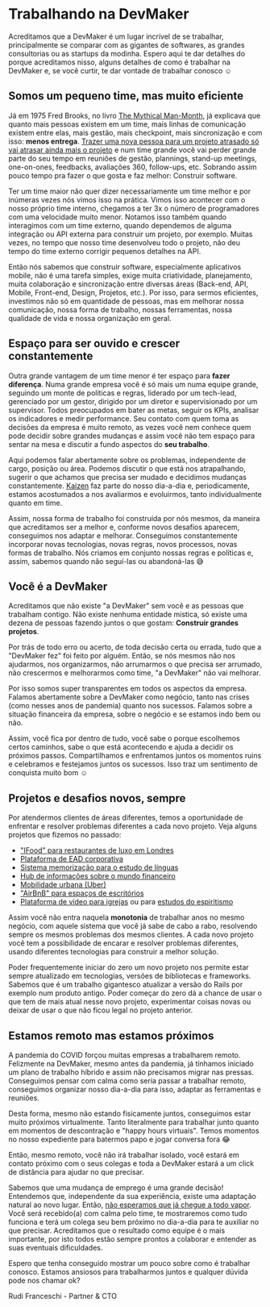 # Trabalhando na DevMaker

Acreditamos que a DevMaker é um lugar incrível de se trabalhar, principalmente se comparar com as gigantes de softwares, as grandes consultorias ou as startups da modinha.
Espero aqui te dar detalhes do porque acreditamos nisso, alguns detalhes de como é trabalhar na
DevMaker e, se você curtir, te dar vontade de trabalhar conosco ☺️

## Somos um pequeno time, mas muito eficiente

Já em 1975 Fred Brooks, no livro [The Mythical Man-Month](https://en.wikipedia.org/wiki/The_Mythical_Man-Month),
já explicava que quanto mais pessoas existem em um time, mais linhas de comunicação existem entre elas,
mais gestão, mais checkpoint, mais sincronização e com isso: **menos entrega**.
[Trazer uma nova pessoa para um projeto atrasado só vai atrasar ainda mais o
projeto](https://en.wikipedia.org/wiki/Brooks%27s_law) e num time grande você vai perder grande
parte do seu tempo em reuniões de gestão, plannings, stand-up meetings, one-on-ones, feedbacks,
avaliações 360, follow-ups, etc. Sobrando assim pouco tempo pra fazer o que gosta e faz melhor: Construir software.

Ter um time maior não quer dizer necessariamente um time melhor e por inúmeras vezes nós vimos isso na prática.
Vimos isso acontecer com o nosso próprio time interno, chegamos a ter 3x o número de programadores
com uma velocidade muito menor.
Notamos isso também quando interagimos com um time externo, quando dependemos de alguma
integração ou API externa para construir um projeto, por exemplo.
Muitas vezes, no tempo que nosso time desenvolveu todo o projeto, não deu tempo do time externo corrigir pequenos detalhes na API.

Então nós sabemos que construir software, especialmente aplicativos mobile, não é uma tarefa simples,
exige muita criatividade, planejamento, muita colaboração e sincronização entre diversas áreas (Back-end, API,
Mobile, Front-end, Design, Projetos, etc.). Por isso, para sermos eficientes, investimos não só em
quantidade de pessoas, mas em melhorar nossa comunicação, nossa forma de trabalho, nossas ferramentas, nossa qualidade de vida e nossa organização em geral.

## Espaço para ser ouvido e crescer constantemente

Outra grande vantagem de um time menor é ter espaço para **fazer diferença**.
Numa grande empresa você é só mais um numa equipe grande, seguindo um monte de políticas e regras, liderado
por um tech-lead, gerenciado por um gestor, dirigido por um diretor e supervisionado por um
supervisor.
Todos preocupados em bater as metas, seguir os KPIs, analisar os indicadores e medir performance.
Seu contato com quem toma as decisões da empresa é muito remoto, as vezes você nem conhece quem pode decidir sobre grandes mudanças e assim você não tem espaço para sentar na mesa e discutir a fundo aspectos do **seu trabalho**.

Aqui podemos falar abertamente sobre os problemas, independente de cargo, posição ou área.
Podemos discutir o que está nos atrapalhando, sugerir o que achamos que precisa ser mudado e
decidimos mudanças constantemente.
[Kaizen](https://en.wikipedia.org/wiki/Kaizen) faz parte do nosso dia-a-dia e, periodicamente, estamos acostumados
a nos avaliarmos e evoluirmos, tanto individualmente quanto em time.

Assim, nossa forma de trabalho foi construída por nós mesmos, da maneira que acreditamos ser a
melhor e, conforme novos desafios aparecem, conseguimos nos adaptar e melhorar.
Conseguimos constantemente incorporar novas tecnologias, novas regras, novos processos, novas formas de trabalho.
Nós criamos em conjunto nossas regras e políticas e, assim, sabemos quando não seguí-las ou
abandoná-las 😅

## Você é a DevMaker

Acreditamos que não existe "a DevMaker" sem você e as pessoas que trabalham contigo.
Não existe nenhuma entidade mística, só existe uma dezena de pessoas fazendo juntos o que gostam: **Construir grandes projetos**.

Por trás de todo erro ou acerto, de toda decisão certa ou errada, tudo que a "DevMaker fez" foi feito por alguém.
Então, se nós mesmos não nos ajudarmos, nos organizarmos, não arrumarmos o que precisa ser arrumado, não crescermos e melhorarmos como time, "a DevMaker" não vai melhorar.

Por isso somos super transparentes em todos os aspectos da empresa.
Falamos abertamente sobre a DevMaker como negócio, tanto nas crises (como nesses anos de
pandemia) quanto nos sucessos. Falamos sobre a situação financeira da empresa, sobre o negócio e se
estamos indo bem ou não.

Assim, você fica por dentro de tudo, você sabe o porque escolhemos certos caminhos, sabe o que está
acontecendo e ajuda a decidir os próximos passos.
Compartilhamos e enfrentamos juntos os momentos ruins e celebramos e festejamos juntos os sucessos.
Isso traz um sentimento de conquista muito bom ☺️

## Projetos e desafios novos, sempre

Por atendermos clientes de áreas diferentes, temos a oportunidade de enfrentar e resolver
problemas diferentes a cada novo projeto. Veja alguns projetos que fizemos no passado:

- ["IFood" para restaurantes de luxo em Londres](https://www.devmaker.com.br/portfolio/yolk-london-en)
- [Plataforma de EAD corporativa](https://www.devmaker.com.br/portfolio/trilhas-de-aprendizagem)
- [Sistema memorização para o estudo de
  línguas](https://www.devmaker.com.br/portfolio/fluency_academy_memorization_hack)
- [Hub de informações sobre o mundo financeiro](https://www.devmaker.com.br/portfolio/hub_do_investidor)
- [Mobilidade urbana (Uber)](https://www.devmaker.com.br/portfolio/cartax)
- ["AirBnB" para espaços de escritórios](https://www.devmaker.com.br/portfolio/air-office)
- [Plataforma de vídeo para igrejas](https://www.devmaker.com.br/portfolio/fidem-brasil) ou para
  [estudos do espiritismo](https://www.devmaker.com.br/portfolio/kardec_play)

Assim você não entra naquela **monotonia** de trabalhar anos no mesmo negócio, com aquele sistema que você
já sabe de cabo a rabo, resolvendo sempre os mesmos problemas dos mesmos clientes.
A cada novo projeto você tem a possibilidade de encarar e resolver problemas diferentes, usando
diferentes tecnologias para construir a melhor solução.

Poder frequentemente iniciar do zero um novo projeto nos permite estar sempre atualizado em
tecnologias, versões de bibliotecas e frameworks.
Sabemos que é um trabalho gigantesco atualizar a versão do Rails por exemplo num produto antigo.
Poder começar do zero dá a chance de usar o que tem de mais atual nesse novo projeto, experimentar coisas novas ou deixar de usar o que não ficou legal no projeto anterior.

## Estamos remoto mas estamos próximos

A pandemia do COVID forçou muitas empresas a trabalharem remoto. Felizmente na DevMaker, mesmo
antes da pandemia, já tínhamos iniciado um plano de trabalho híbrido e assim não precisamos migrar
nas pressas. Conseguimos pensar com calma como seria passar a trabalhar remoto, conseguimos
organizar nosso dia-a-dia para isso, adaptar as ferramentas e reuniões.

Desta forma, mesmo não estando fisicamente juntos, conseguimos estar muito próximos virtualmente.
Tanto literalmente para trabalhar junto quanto em momentos de descontração e "happy hours virtuais".
Temos momentos no nosso expediente para batermos papo e jogar conversa fora 😂

Então, mesmo remoto, você não irá trabalhar isolado, você estará em contato próximo com o seus
colegas e toda a DevMaker estará a um click de distância para ajudar no que precisar.

Sabemos que uma mudança de emprego é uma grande decisão!
Entendemos que, independente da sua experiência, existe uma adaptação natural ao novo lugar.
Então, [não esperamos que já chegue a todo vapor](https://m.signalvnoise.com/nobody-hits-the-ground-running/).
Você será recebido(a) com calma pelo time, te mostraremos como tudo funciona e terá um colega seu bem próximo no dia-a-dia para te auxiliar no que precisar.
Acreditamos que o resultado como equipe é o mais importante, por isto todos estão sempre prontos a colaborar e entender as suas eventuais dificuldades.   

Espero que tenha conseguido mostrar um pouco sobre como é trabalhar conosco.
Estamos ansiosos para trabalharmos juntos e qualquer dúvida pode nos chamar ok?


Rudi Franceschi - Partner & CTO
